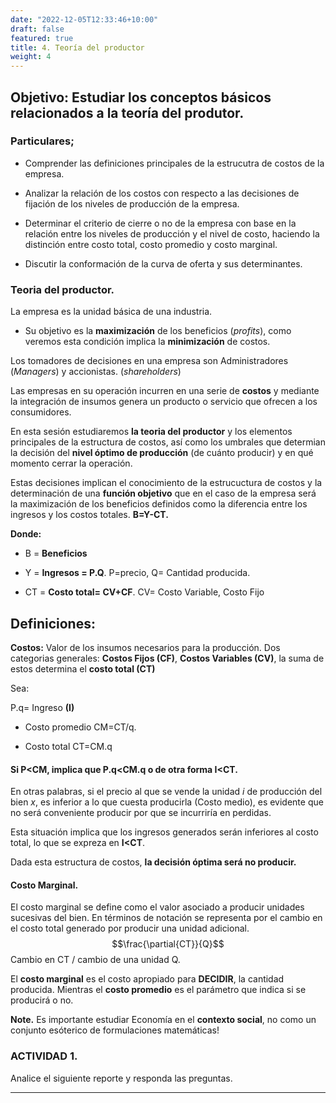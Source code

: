 ```yaml
---
date: "2022-12-05T12:33:46+10:00"
draft: false
featured: true
title: 4. Teoría del productor
weight: 4
---
```


## Objetivo: Estudiar los conceptos básicos relacionados a la teoría del produtor.

### Particulares;

+ Comprender las definiciones principales  de la estrucutra de costos de la empresa.

+ Analizar la relación de los costos con respecto a las decisiones de fijación de los niveles de producción de la empresa.

+ Determinar el criterio de cierre o no de la empresa con base en la relación entre los niveles de producción y el nivel de costo, haciendo la distinción entre costo total, costo promedio y  costo marginal.  

+ Discutir la conformación de la curva de oferta y sus determinantes.

### Teoria del productor. 

La empresa es la unidad básica de una industria. 

+ Su objetivo es la **maximización** de los beneficios (*profits*), como veremos esta condición implica la **minimización** de costos. 


Los tomadores de decisiones en una empresa son Administradores (*Managers*) y accionistas. (*shareholders*)

Las empresas en su operación incurren en una serie de **costos** y mediante la integración de insumos genera un producto o servicio que ofrecen a los consumidores. 

En esta sesión estudiaremos **la teoria del productor** y los elementos principales de la estructura de costos, así como los umbrales que determian la decisión del **nivel óptimo de producción** (de cuánto producir) y en qué momento cerrar la operación.

Estas decisiones implican el conocimiento de la estrucuctura de costos y la determinación de una **función objetivo** que en el caso de la empresa será la maximización de los beneficios definidos como la diferencia entre los ingresos y los costos totales. **B=Y-CT.**

**Donde:**

+ B = **Beneficios**

+ Y = **Ingresos = P.Q**. P=precio, Q= Cantidad producida. 

+ CT = **Costo total= CV+CF**. CV= Costo Variable, Costo Fijo 




## Definiciones: 

**Costos:** Valor de los insumos necesarios para la producción. Dos categorias generales: **Costos Fijos (CF)**, **Costos Variables (CV)**, la suma de estos determina el **costo total (CT)**


Sea: 

P.q= Ingreso **(I)**

+ Costo promedio CM=CT/q.

+ Costo total  CT=CM.q

#### Si P<CM, implica que  P.q<CM.q o de otra forma I<CT. 

En otras palabras, si el precio al que se vende la unidad *i* de producción del bien *x*, es inferior a lo que cuesta producirla (Costo medio), es evidente que no será conveniente producir por que se incurriría en perdidas. 

Esta situación implica que los ingresos generados serán inferiores al costo total, lo que se expreza en **I<CT**.

Dada esta estructura de costos, **la decisión óptima será no producir.** 

#### Costo Marginal. 

El costo marginal se define como el valor asociado a producir unidades sucesivas del bien. En términos de notación se representa por el cambio en el costo total generado por producir una unidad adicional. $$\frac{\partial{CT}}{Q}$$   Cambio  en CT / cambio de una unidad Q.


El **costo marginal** es el costo apropiado para **DECIDIR**, la cantidad producida. Mientras el **costo promedio** es el parámetro que indica si se producirá o no. 


**Note.** Es importante estudiar Economía en el **contexto social**, no como un conjunto esóterico de formulaciones matemáticas!

### ACTIVIDAD 1. 

Analice el siguiente reporte y  responda las preguntas. 



------------------------------------------------
